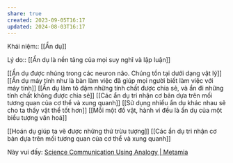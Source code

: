 ```yaml
---
share: true
created: 2023-09-05T16:17
updated: 2024-08-03T16:17
---
```

Khái niệm:: [[Ẩn dụ]]

Lý do:: [[Ẩn dụ là nền tảng của mọi suy nghĩ và lập luận]]

[[Ẩn dụ được nhúng trong các neuron não. Chúng tồn tại dưới dạng vật lý]]
[[Ẩn dụ máy tính như là bàn làm việc đã giúp mọi người biết làm việc với máy tính]]
[[Ẩn dụ làm tô đậm những tính chất được chia sẻ, và ẩn đi những tính chất không được chia sẻ]]
[[Các ẩn dụ tri nhận cơ bản dựa trên mối tương quan của cơ thể và xung quanh]]
[[Sử dụng nhiều ẩn dụ khác nhau sẽ cho ta thấy vật thể tốt hơn]]
[[Mỗi một đồ vật, hành vi đều là ẩn dụ của một biểu tượng văn hoá]]

[[Hoán dụ giúp ta vẽ được những thứ trừu tượng]]
[[Các ẩn dụ tri nhận cơ bản dựa trên mối tương quan của cơ thể và xung quanh]] 

Này vui đấy: [Science Communication Using Analogy | Metamia](http://www.metamia.com/)